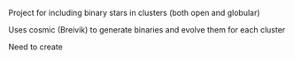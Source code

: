 Project for including binary stars in clusters (both open and globular)

Uses cosmic (Breivik) to generate binaries and evolve them for each cluster

Need to create 